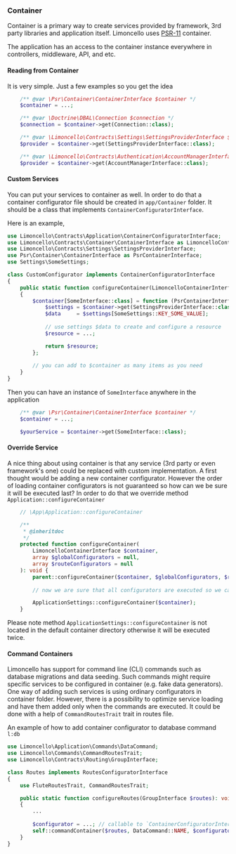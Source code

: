 ### Container

Container is a primary way to create services provided by framework, 3rd party libraries and application itself. Limoncello uses [PSR-11](http://www.php-fig.org/psr/psr-11/) container.

The application has an access to the container instance everywhere in controllers, middleware, API, and etc.

#### Reading from Container

It is very simple. Just a few examples so you get the idea

```php
    /** @var \Psr\Container\ContainerInterface $container */
    $container = ...;

    /** @var \Doctrine\DBAL\Connection $connection */
    $connection = $container->get(Connection::class);

    /** @var \Limoncello\Contracts\Settings\SettingsProviderInterface $provider */
    $provider = $container->get(SettingsProviderInterface::class);

    /** @var \Limoncello\Contracts\Authentication\AccountManagerInterface $provider */
    $provider = $container->get(AccountManagerInterface::class);
```

#### Custom Services

You can put your services to container as well. In order to do that a container configurator file should be created in `app/Container` folder. It should be a class that implements `ContainerConfiguratorInterface`.

Here is an example,


```php
use Limoncello\Contracts\Application\ContainerConfiguratorInterface;
use Limoncello\Contracts\Container\ContainerInterface as LimoncelloContainerInterface;
use Limoncello\Contracts\Settings\SettingsProviderInterface;
use Psr\Container\ContainerInterface as PsrContainerInterface;
use Settings\SomeSettings;

class CustomConfigurator implements ContainerConfiguratorInterface
{
    public static function configureContainer(LimoncelloContainerInterface $container): void
    {
        $container[SomeInterface::class] = function (PsrContainerInterface $container) {
            $settings = $container->get(SettingsProviderInterface::class)->get(SomeSettings::class);
            $data     = $settings[SomeSettings::KEY_SOME_VALUE];
            
            // use settings $data to create and configure a resource
            $resource = ...;

            return $resource;
        };
        
        // you can add to $container as many items as you need
    }
}
```

Then you can have an instance of `SomeInterface` anywhere in the application

```php
    /** @var \Psr\Container\ContainerInterface $container */
    $container = ...;

    $yourService = $container->get(SomeInterface::class);
```

#### Override Service

A nice thing about using container is that any service (3rd party or even framework's one) could be replaced with custom implementation. A first thought would be adding a new container configurator. However the order of loading container configurators is not guaranteed so how can we be sure it will be executed last? In order to do that we override method `Application::configureContainer`

```php
    // \App\Application::configureContainer

    /**
     * @inheritdoc
     */
    protected function configureContainer(
        LimoncelloContainerInterface $container,
        array $globalConfigurators = null,
        array $routeConfigurators = null
    ): void {
        parent::configureContainer($container, $globalConfigurators, $routeConfigurators);
        
        // now we are sure that all configurators are executed so we can override the services

        ApplicationSettings::configureContainer($container);
    }
```

Please note method `ApplicationSettings::configureContainer` is not located in the default container directory otherwise it will be executed twice.

#### Command Containers

Limoncello has support for command line (CLI) commands such as database migrations and data seeding. Such commands might require specific services to be configured in container (e.g. fake data generators). One way of adding such services is using ordinary configurators in container folder. However, there is a possibility to optimize service loading and have them added only when the commands are executed. It could be done with a help of `CommandRoutesTrait` trait in routes file.

An example of how to add container configurator to database command `l:db`

```php
use Limoncello\Application\Commands\DataCommand;
use Limoncello\Commands\CommandRoutesTrait;
use Limoncello\Contracts\Routing\GroupInterface;

class Routes implements RoutesConfiguratorInterface
{
    use FluteRoutesTrait, CommandRoutesTrait;

    public static function configureRoutes(GroupInterface $routes): void
    {
        ...
    
        $configurator = ...; // callable to `ContainerConfiguratorInterface::configureContainer`
        self::commandContainer($routes, DataCommand::NAME, $configurator);
    }
}
```
